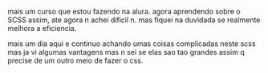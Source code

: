 mais um curso que estou fazendo na alura. agora aprendendo sobre o SCSS assim, ate agora n achei dificil n. mas fiquei na duvidada se realmente melhora a eficiencia.

mais um dia aqui e continuo achando umas coisas complicadas neste scss mas ja vi algumas vantagens mas n sei se elas sao tao grandes assim q precise de um outro meio de fazer o css.